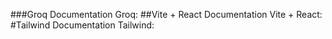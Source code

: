 ###Groq Documentation
Groq:
##Vite + React Documentation
Vite + React:
#Tailwind Documentation
Tailwind:
